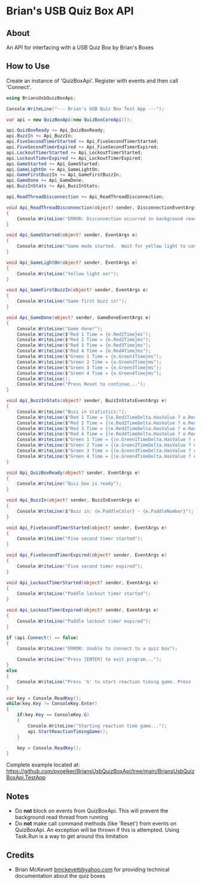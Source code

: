 # Brian's USB Quiz Box API

##  About

An API for interfacing with a USB Quiz Box by Brian's Boxes

## How to Use

Create an instance of 'QuizBoxApi'. Register with events and then call 'Connect'.

```cs
using BriansUsbQuizBoxApi;

Console.WriteLine("--- Brian's USB Quiz Box Test App ---");

var api = new QuizBoxApi(new QuizBoxCoreApi());

api.QuizBoxReady += Api_QuizBoxReady;
api.BuzzIn += Api_BuzzIn;
api.FiveSecondTimerStarted += Api_FiveSecondTimerStarted;
api.FiveSecondTimerExpired += Api_FiveSecondTimerExpired;
api.LockoutTimerStarted += Api_LockoutTimerStarted;
api.LockoutTimerExpired += Api_LockoutTimerExpired;
api.GameStarted += Api_GameStarted;
api.GameLightOn += Api_GameLightOn;
api.GameFirstBuzzIn += Api_GameFirstBuzzIn;
api.GameDone += Api_GameDone;
api.BuzzInStats += Api_BuzzInStats;

api.ReadThreadDisconnection += Api_ReadThreadDisconnection;

void Api_ReadThreadDisconnection(object? sender, DisconnectionEventArgs e)
{
    Console.WriteLine("ERROR: Disconnection occurred in background read thread! Program will need to be restarted...");
}

void Api_GameStarted(object? sender, EventArgs e)
{
    Console.WriteLine("Game mode started.  Wait for yellow light to come on and press a paddle!");
}

void Api_GameLightOn(object? sender, EventArgs e)
{
    Console.WriteLine("Yellow light on!");
}

void Api_GameFirstBuzzIn(object? sender, EventArgs e)
{
    Console.WriteLine("Game first buzz in!");
}

void Api_GameDone(object? sender, GameDoneEventArgs e)
{
    Console.WriteLine("Game done!");
    Console.WriteLine($"Red 1 Time = {e.Red1Time}ms");
    Console.WriteLine($"Red 2 Time = {e.Red2Time}ms");
    Console.WriteLine($"Red 3 Time = {e.Red3Time}ms");
    Console.WriteLine($"Red 4 Time = {e.Red4Time}ms");
    Console.WriteLine($"Green 1 Time = {e.Green1Time}ms");
    Console.WriteLine($"Green 2 Time = {e.Green2Time}ms");
    Console.WriteLine($"Green 3 Time = {e.Green3Time}ms");
    Console.WriteLine($"Green 4 Time = {e.Green4Time}ms");
    Console.WriteLine();
    Console.WriteLine("Press Reset to continue...");
}

void Api_BuzzInStats(object? sender, BuzzInStatsEventArgs e)
{
    Console.WriteLine("Buzz in statistics:");
    Console.WriteLine($"Red 1 Time = {(e.Red1TimeDelta.HasValue ? e.Red1TimeDelta + "ms" : "-no buzz in-")}");
    Console.WriteLine($"Red 2 Time = {(e.Red2TimeDelta.HasValue ? e.Red2TimeDelta + "ms" : "-no buzz in-")}");
    Console.WriteLine($"Red 3 Time = {(e.Red3TimeDelta.HasValue ? e.Red3TimeDelta + "ms" : "-no buzz in-")}");
    Console.WriteLine($"Red 4 Time = {(e.Red4TimeDelta.HasValue ? e.Red4TimeDelta + "ms" : "-no buzz in-")}");
    Console.WriteLine($"Green 1 Time = {(e.Green1TimeDelta.HasValue ? e.Green1TimeDelta + "ms" : "-no buzz in-")}");
    Console.WriteLine($"Green 2 Time = {(e.Green2TimeDelta.HasValue ? e.Green2TimeDelta + "ms" : "-no buzz in-")}");
    Console.WriteLine($"Green 3 Time = {(e.Green3TimeDelta.HasValue ? e.Green3TimeDelta + "ms" : "-no buzz in-")}");
    Console.WriteLine($"Green 4 Time = {(e.Green4TimeDelta.HasValue ? e.Green4TimeDelta + "ms" : "-no buzz in-")}");
}

void Api_QuizBoxReady(object? sender, EventArgs e)
{
    Console.WriteLine("Quiz box is ready");
}

void Api_BuzzIn(object? sender, BuzzInEventArgs e)
{
    Console.WriteLine($"Buzz in: {e.PaddleColor} - {e.PaddleNumber}");
}

void Api_FiveSecondTimerStarted(object? sender, EventArgs e)
{
    Console.WriteLine("Five second timer started");
}

void Api_FiveSecondTimerExpired(object? sender, EventArgs e)
{
    Console.WriteLine("Five second timer expired");
}

void Api_LockoutTimerStarted(object? sender, EventArgs e)
{
    Console.WriteLine("Paddle lockout timer started");
}

void Api_LockoutTimerExpired(object? sender, EventArgs e)
{
    Console.WriteLine("Paddle lockout timer expired");
}

if (api.Connect() == false)
{
    Console.WriteLine("ERROR: Unable to connect to a quiz box");

    Console.WriteLine("Press [ENTER] to exit program...");
}
else
{
    Console.WriteLine("Press 'G' to start reaction timing game. Press [ENTER] to exit program...");
}

var key = Console.ReadKey();
while(key.Key != ConsoleKey.Enter)
{
    if(key.Key == ConsoleKey.G)
    {
        Console.WriteLine("Starting reaction time game...");
        api.StartReactionTimingGame();
    }

    key = Console.ReadKey();
}
```

Complete example located at: https://github.com/pvoelker/BriansUsbQuizBoxApi/tree/main/BriansUsbQuizBoxApi.TestApp

## Notes

- Do **not** block on events from QuizBoxApi.  This will prevent the background read thread from running
- Do **not** make call command methods (like 'Reset') from events on QuizBoxApi. An exception will be thrown if this is attempted. Using Task.Run is a way to get around this limitation

## Credits

- Brian McKevett <bmckevett@yahoo.com> for providing technical documentation about the quiz boxes